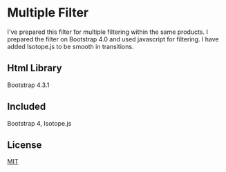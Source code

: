 # Multiple Filter
I've prepared this filter for multiple filtering within the same products. I prepared the filter on Bootstrap 4.0 and used javascript for filtering. I have added Isotope.js to be smooth in transitions.

## Html Library
Bootstrap 4.3.1

## Included
Bootstrap 4, Isotope.js

## License
[MIT](https://choosealicense.com/licenses/mit/)
